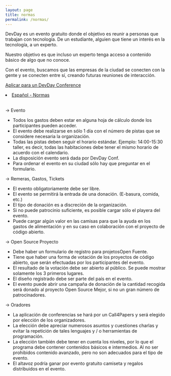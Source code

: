 ```yaml
---
layout: page
title: normas
permalink: /normas/
---
```



<p> 
DevDay es un evento gratuito donde el objetivo es reunir a personas que trabajan con tecnología. De un estudiante, alguien que tiene un interés en la tecnología, a un experto. </p>
<p>
Nuestro objetivo es que incluso un experto tenga acceso a contenido básico de algo que no conoce. </p>
<p>
Con el evento, buscamos que las empresas de la ciudad se conecten con la gente y se conecten entre sí, creando futuras reuniones de interacción. </p>

<a href="https://goo.gl/forms/RCIeRUf90WYMKAO72">Aplicar para un DevDay Conference</a>


<li>
<a href="https://github.com/devdayconf/devdayconf.github.io/blob/gh-pages/Rules_DevDayConf/normas.txt">Español - Normas</a></li>
<br>

-> Evento 

- Todos los gastos deben estar en alguna hoja de cálculo donde los participantes pueden acceder.
- El evento debe realizarse en sólo 1 día con el número de pistas que se considere necesaria la organización.
- Todas las pistas deben seguir el horario estándar. Ejemplo: 14:00-15:30 taller, es decir, todas las habitaciones debe tener el mismo horario de acuerdo con el calendario.
- La disposición evento será dada por DevDay Conf.
- Para ordenar el evento en su ciudad sólo hay que preguntar en el formulario.

-> Remeras, Gastos, Tickets
- El evento obligatoriamente debe ser libre.
- El evento se permitirá la entrada de una donación. (E-basura, comida, etc.)
- El tipo de donación es a discreción de la organización.
- Si no puede patrocinio suficiente, es posible cargar sólo el playera del evento.
- Puede cargar algún valor en las camisas para que la ayuda en los gastos de alimentación y en su caso en colaboración con el proyecto de código abierto.


-> Open Source Proyecto 
- Debe haber un formulario de registro para projetosOpen Fuente.
- Tiene que haber una forma de votación de los proyectos de código abierto, que serán efectuadas por los participantes del evento.
- El resultado de la votación debe ser abierto al público. Se puede mostrar solamente los 3 primeros lugares.
- El diseño registrado debe ser parte del país en el evento.
- El evento puede abrir una campaña de donación de la cantidad recogida será donado al proyecto Open Source Mejor, si no un gran número de patrocinadores.


-> Oradores 
- La aplicación de conferencias se hará por un Call4Papers y será elegido por elección de los organizadores.
- La elección debe apreciar numerosos asuntos y cuestiones charlas y evitar la repetición de tales lenguajes y / o herramientas de programación.
- La elección también debe tener en cuenta los niveles, por lo que el programa debe contener contenidos básicos e intermedios. Al no ser prohibidos contenido avanzado, pero no son adecuados para el tipo de evento.
- El altavoz podría ganar por evento gratuito camiseta y regalos distribuidos en el evento.

